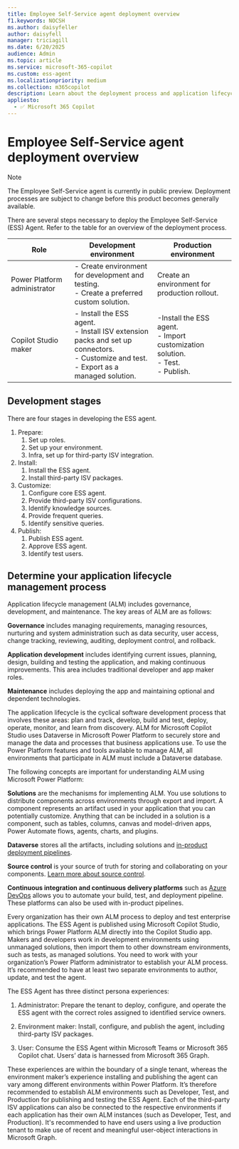 ```yaml
---
title: Employee Self-Service agent deployment overview
f1.keywords: NOCSH
ms.author: daisyfeller
author: daisyfell
manager: triciagill
ms.date: 6/20/2025
audience: Admin
ms.topic: article
ms.service: microsoft-365-copilot
ms.custom: ess-agent
ms.localizationpriority: medium
ms.collection: m365copilot
description: Learn about the deployment process and application lifecycle management for the Employee Self-Service agent
appliesto:
  - ✅ Microsoft 365 Copilot
---
```


# Employee Self-Service agent deployment overview

>[!NOTE]
>The Employee Self-Service agent is currently in public preview. Deployment processes are subject to change before this product becomes generally available.

There are several steps necessary to deploy the Employee Self-Service (ESS) Agent. Refer to the table for an overview of the deployment process.

|Role |Development environment |Production environment |
|-----|------------------------|-----------------------|
|Power Platform administrator |- Create environment for development and testing.</br> - Create a preferred custom solution. |Create an environment for production rollout. |
|Copilot Studio maker |- Install the ESS agent.</br> - Install ISV extension packs and set up connectors.</br> - Customize and test.</br> - Export as a managed solution. |-Install the ESS agent.</br> - Import customization solution.</br> - Test.</br> - Publish. |

## Development stages

There are four stages in developing the ESS agent.

1. Prepare:
    1. Set up roles.
    1. Set up your environment.
    1. Infra, set up for third-party ISV integration.
2. Install:
    1. Install the ESS agent.
    1. Install third-party ISV packages.
3. Customize:
    1. Configure core ESS agent.
    1. Provide third-party ISV configurations.
    1. Identify knowledge sources.
    1. Provide frequent queries.
    1. Identify sensitive queries.
4. Publish:
    1. Publish ESS agent.
    1. Approve ESS agent.
    1. Identify test users.

## Determine your application lifecycle management process

Application lifecycle management (ALM) includes governance, development, and maintenance. The key areas of ALM are as follows:

**Governance** includes managing requirements, managing resources, nurturing and system administration such as data security, user access, change tracking, reviewing, auditing, deployment control, and rollback.

**Application development** includes identifying current issues, planning, design, building and testing the application, and making continuous improvements. This area includes traditional developer and app maker roles.

**Maintenance** includes deploying the app and maintaining optional and dependent technologies.

The application lifecycle is the cyclical software development process that involves these areas: plan and track, develop, build and test, deploy, operate, monitor, and learn from discovery.
ALM for Microsoft Copilot Studio uses Dataverse in Microsoft Power Platform to securely store and manage the data and processes that business applications use. To use the Power Platform features and tools available to manage ALM, all environments that participate in ALM must include a Dataverse database.

The following concepts are important for understanding ALM using Microsoft Power Platform:

**Solutions** are the mechanisms for implementing ALM. You use solutions to distribute components across environments through export and import. A component represents an artifact used in your application that you can potentially customize. Anything that can be included in a solution is a component, such as tables, columns, canvas and model-driven apps, Power Automate flows, agents, charts, and plugins.

**Dataverse** stores all the artifacts, including solutions and [in-product deployment pipelines](/power-platform/alm/pipelines).

**Source control** is your source of truth for storing and collaborating on your components. [Learn more about source control](/power-platform/alm/git-integration/overview).

**Continuous integration and continuous delivery platforms** such as [Azure DevOps](/azure/devops/user-guide/what-is-azure-devops?view=azure-devops&preserve-view=true) allows you to automate your build, test, and deployment pipeline. These platforms can also be used with in-product pipelines.

Every organization has their own ALM process to deploy and test enterprise applications. The ESS Agent is published using Microsoft Copilot Studio, which brings Power Platform ALM directly into the Copilot Studio app.
Makers and developers work in development environments using unmanaged solutions, then import them to other downstream environments, such as tests, as managed solutions.
You need to work with your organization’s Power Platform administrator to establish your ALM process. It’s recommended to have at least two separate environments to author, update, and test the agent.

The ESS Agent has three distinct persona experiences:

1. Administrator: Prepare the tenant to deploy, configure, and operate the ESS agent with the correct roles assigned to identified service owners.

2. Environment maker: Install, configure, and publish the agent, including third-party ISV packages.

3. User: Consume the ESS Agent within Microsoft Teams or Microsoft 365 Copilot chat. Users’ data is harnessed from Microsoft 365 Graph.

These experiences are within the boundary of a single tenant, whereas the environment maker’s experience installing and publishing the agent can vary among different environments within Power Platform. It’s therefore recommended to establish ALM environments such as Developer, Test, and Production for publishing and testing the ESS Agent. Each of the third-party ISV applications can also be connected to the respective environments if each application has their own ALM instances (such as Developer, Test, and Production).
It's recommended to have end users using a live production tenant to make use of recent and meaningful user-object interactions in Microsoft Graph.
